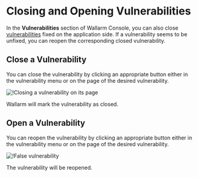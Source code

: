 [img-close-vuln-page]:      ../../images/user-guides/vulnerabilities/close-vuln-page.png

[glossary-vulnerability]:   ../../glossary-en.md#vulnerability

# Closing and Opening Vulnerabilities

In the **Vulnerabilities** section of Wallarm Console, you can also close [vulnerabilities][glossary-vulnerability] fixed on the application side. If a vulnerability seems to be unfixed, you can reopen the corresponding closed vulnerability.

## Close a Vulnerability

You can close the vulnerability by clicking an appropriate button either in the vulnerability menu or on the page of the desired vulnerability.

![!Closing a vulnerability on its page][img-close-vuln-page]

Wallarm will mark the vulnerability as closed.

## Open a Vulnerability

You can reopen the vulnerability by clicking an appropriate button either in the vulnerability menu or on the page of the desired vulnerability.

![!False vulnerability](../../images/user-guides/vulnerabilities/discard-false-vuln.png)

The vulnerability will be reopened.
